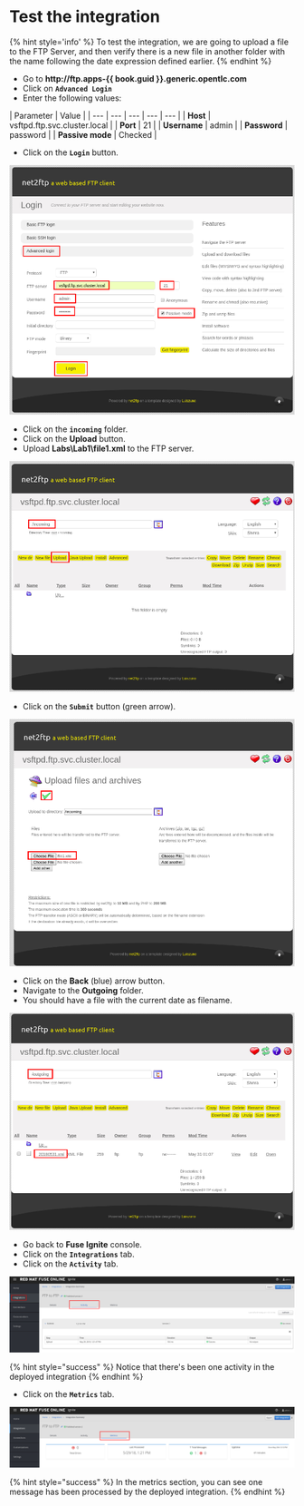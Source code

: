 # Test the integration


{% hint style='info' %}
To test the integration, we are going to upload a file to the FTP Server, and then verify there is a new file in another folder with the name following the date expression defined earlier.
{% endhint %}

* Go to **http://ftp.apps-{{ book.guid }}.generic.opentlc.com**
* Click on **`Advanced Login`**
* Enter the following values:

| Parameter | Value |
| --- | --- | --- | --- | --- |
| **Host** | vsftpd.ftp.svc.cluster.local |
| **Port** | 21 |
| **Username** | admin |
| **Password** | password |
| **Passive mode** | Checked |

* Click on the **`Login`** button.

![](../.gitbook/assets/image%20%2817%29.png)

* Click on the **`incoming`** folder.
* Click on the **Upload** button.
* Upload **Labs\Lab1\file1.xml** to the FTP server.

![](../.gitbook/assets/image%20%28172%29.png)

* Click on the **`Submit`** button (green arrow).

![](../.gitbook/assets/image%20%2864%29.png)

* Click on the **Back** (blue) arrow button.
* Navigate to the **Outgoing** folder.
* You should have a file with the current date as filename.

![](../.gitbook/assets/image%20%28145%29.png)

* Go back to **Fuse Ignite**  console.
* Click on the **`Integrations`** tab.
* Click on the **`Activity`** tab.

![](../.gitbook/assets/image%20%28156%29.png)

{% hint style="success" %}
Notice that there's been one activity in the deployed integration
{% endhint %}

* Click on the **`Metrics`** tab.

![](../.gitbook/assets/image%20%28163%29.png)

{% hint style="success" %}
In the metrics section, you can see one message has been processed by the deployed integration.
{% endhint %}

